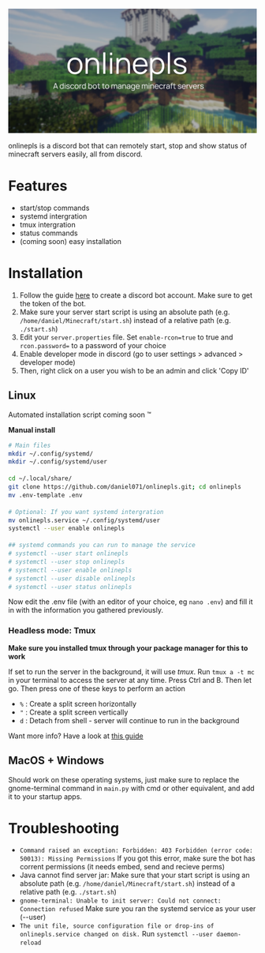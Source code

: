![banner](assets/banner.png)

onlinepls is a discord bot that can remotely start, stop and show status of minecraft servers easily, all from discord.

# Features
- start/stop commands
- systemd intergration
- tmux intergration
- status commands
- (coming soon) easy installation

# Installation
1. Follow the guide [here](https://discordpy.readthedocs.io/en/stable/discord.html) to create a discord bot account. Make sure to get the token of the bot.
2. Make sure your server start script is using an absolute path (e.g. `/home/daniel/Minecraft/start.sh`) instead of a relative path (e.g. `./start.sh`)
3. Edit your `server.properties` file. Set `enable-rcon=true` to true and `rcon.password=` to a password of your choice
4. Enable developer mode in discord (go to user settings > advanced > developer mode)
5. Then, right click on a user you wish to be an admin and click 'Copy ID'


## Linux
Automated installation script coming soon ™

**Manual install**
```sh
# Main files
mkdir ~/.config/systemd/
mkdir ~/.config/systemd/user

cd ~/.local/share/
git clone https://github.com/daniel071/onlinepls.git; cd onlinepls
mv .env-template .env

# Optional: If you want systemd intergration
mv onlinepls.service ~/.config/systemd/user
systemctl --user enable onlinepls

## systemd commands you can run to manage the service
# systemctl --user start onlinepls
# systemctl --user stop onlinepls
# systemctl --user enable onlinepls
# systemctl --user disable onlinepls
# systemctl --user status onlinepls
```
Now edit the .env file (with an editor of your choice, eg `nano .env`) and fill it in with the information you gathered previously.

### Headless mode: Tmux

**Make sure you installed tmux through your package manager for this to work**

If set to run the server in the background, it will use *tmux*.
Run `tmux a -t mc` in your terminal to access the server at any time.
Press Ctrl and B. Then let go. Then press one of these keys to perform an action
- `%` : Create a split screen horizontally
- `"` : Create a split screen vertically
- `d` : Detach from shell - server will continue to run in the background

Want more info? Have a look at [this guide](https://www.hamvocke.com/blog/a-quick-and-easy-guide-to-tmux/)

## MacOS + Windows
Should work on these operating systems, just make sure to replace the gnome-terminal command in `main.py` with cmd or other equivalent, and add it to your startup apps.

# Troubleshooting
- `Command raised an exception: Forbidden: 403 Forbidden (error code: 50013): Missing Permissions` If you got this error, make sure the bot has corrent permissions (it needs embed, send and recieve perms)
- Java cannot find server jar: Make sure that your start script is using an absolute path (e.g. `/home/daniel/Minecraft/start.sh`) instead of a relative path (e.g. `./start.sh`)
-  `gnome-terminal: Unable to init server: Could not connect: Connection refused` Make sure you ran the systemd service as your user (--user)
- `The unit file, source configuration file or drop-ins of onlinepls.service changed on disk.` Run `systemctl --user daemon-reload`
